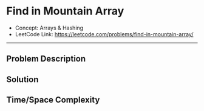 # Find in Mountain Array

- Concept: Arrays & Hashing
- LeetCode Link: https://leetcode.com/problems/find-in-mountain-array/

---

## Problem Description

## Solution

## Time/Space Complexity

